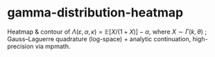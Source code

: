 # gamma-distribution-heatmap
Heatmap &amp; contour of $\Lambda(\varepsilon, \alpha, \kappa)=\mathbb E \left[X/(1+X)\right] - \alpha$, where $X\sim\Gamma(k, \theta)$ ; Gauss–Laguerre quadrature (log-space) + analytic continuation, high-precision via mpmath.
